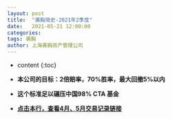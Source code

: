```yaml
---
layout: post
title:  "袭胸简史-2021年2季度"
date:   2021-05-21 12:00:00
categories: 
tags: 袭胸
author: 上海袭胸资产管理公司
---
```


* content
{:toc}


* **本公司的目标：2倍赔率，70%胜率，最大回撤5%以内**
* **这个标准足以碾压中国98% CTA 基金**
* **[点击本行，查看4月、5月交易记录链接](https://github.com/hhtc2050/hhtc2050.github.io/blob/master/_posts/2021-05-21-2jidu.txt)**
